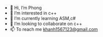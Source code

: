 - 👋 Hi, I’m Phong
- 👀 I’m interested in c++
- 🌱 I’m currently learning ASM,c#
- 💞️ I’m looking to collaborate on c++
- 📫 To reach me khanh1567123@gmail.com

<!---
No0neNo/No0neNo is a ✨ special ✨ repository because its `README.md` (this file) appears on your GitHub profile.
You can click the Preview link to take a look at your changes.
--->
